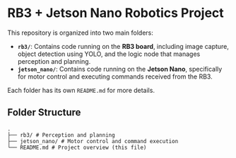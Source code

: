 # RB3 + Jetson Nano Robotics Project

This repository is organized into two main folders:

- **`rb3/`**: Contains code running on the **RB3 board**, including image capture, object detection using YOLO, and the logic node that manages perception and planning.
- **`jetson_nano/`**: Contains code running on the **Jetson Nano**, specifically for motor control and executing commands received from the RB3.

Each folder has its own `README.md` for more details.

## Folder Structure
```
.
├── rb3/ # Perception and planning
├── jetson_nano/ # Motor control and command execution
└── README.md # Project overview (this file)
```
